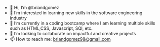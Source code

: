 - 👋 Hi, I’m @briandgomez
- 👀 I’m interested in learning new skills in the software engineering industry
- 🌱 I’m currently in a coding bootcamp where I am learning multiple skills such as HTML,CSS, Javascript, SQl, etc.
- 💞️ I’m looking to collaborate on impactful and creative projects
- 📫 How to reach me: briandgomez98@gmail.com

<!---
briandgomez/briandgomez is a ✨ special ✨ repository because its `README.md` (this file) appears on your GitHub profile.
You can click the Preview link to take a look at your changes.
--->
